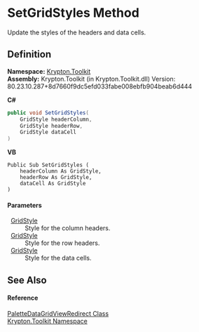 # SetGridStyles Method


Update the styles of the headers and data cells.



## Definition
**Namespace:** <a href="79d2eac2-21f4-54ff-7552-b20c33c30600.md">Krypton.Toolkit</a>  
**Assembly:** Krypton.Toolkit (in Krypton.Toolkit.dll) Version: 80.23.10.287+8d7660f9dc5efd033fabe008ebfb904beab6d444

**C#**
``` C#
public void SetGridStyles(
	GridStyle headerColumn,
	GridStyle headerRow,
	GridStyle dataCell
)
```
**VB**
``` VB
Public Sub SetGridStyles ( 
	headerColumn As GridStyle,
	headerRow As GridStyle,
	dataCell As GridStyle
)
```



#### Parameters
<dl><dt>  <a href="257798b9-755e-a397-9bd1-8f21564de23f.md">GridStyle</a></dt><dd>Style for the column headers.</dd><dt>  <a href="257798b9-755e-a397-9bd1-8f21564de23f.md">GridStyle</a></dt><dd>Style for the row headers.</dd><dt>  <a href="257798b9-755e-a397-9bd1-8f21564de23f.md">GridStyle</a></dt><dd>Style for the data cells.</dd></dl>

## See Also


#### Reference
<a href="ea91163e-137a-205f-1102-215735093cc4.md">PaletteDataGridViewRedirect Class</a>  
<a href="79d2eac2-21f4-54ff-7552-b20c33c30600.md">Krypton.Toolkit Namespace</a>  
